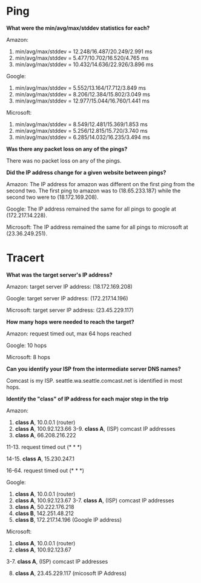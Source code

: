# Ping

**What were the min/avg/max/stddev statistics for each?**

Amazon:
1. min/avg/max/stddev = 12.248/16.487/20.249/2.991 ms
2. min/avg/max/stddev = 5.477/10.702/16.520/4.765 ms
3. min/avg/max/stddev = 10.432/14.636/22.926/3.896 ms

Google:
1. min/avg/max/stddev = 5.552/13.164/17.712/3.849 ms
2. min/avg/max/stddev = 8.206/12.384/15.802/3.049 ms
3. min/avg/max/stddev = 12.977/15.044/16.760/1.441 ms

Microsoft:
1. min/avg/max/stddev = 8.549/12.481/15.369/1.853 ms
2. min/avg/max/stddev = 5.256/12.815/15.720/3.740 ms
3. min/avg/max/stddev = 6.285/14.032/16.235/3.494 ms


**Was there any packet loss on any of the pings?**

There was no packet loss on any of the pings.

**Did the IP address change for a given website between pings?**

Amazon:
The IP address for amazon was different on the first ping from the second two. The first ping to amazon was to (18.65.233.187) while the second two were to (18.172.169.208).

Google:
The IP address remained the same for all pings to google at (172.217.14.228).

Microsoft: 
The IP address remained the same for all pings to microsoft at (23.36.249.251).

# Tracert

**What was the target server's IP address?**

Amazon:
target server IP address: (18.172.169.208)

Google:
target server IP address: (172.217.14.196)

Microsoft:
target server IP address: (23.45.229.117)

**How many hops were needed to reach the target?**

Amazon:
request timed out, max 64 hops reached

Google:
10 hops

Microsoft:
8 hops

**Can you identify your ISP from the intermediate server DNS names?**

Comcast is my ISP. seattle.wa.seattle.comcast.net is identified in most hops.

**Identify the "class" of IP address for each major step in the trip**

Amazon:
1. **class A**, 10.0.0.1 (router)
2. **class A**, 100.92.123.66
3-9. **class A**, (ISP) comcast IP addresses
10.  **class A**, 66.208.216.222

11-13. request timed out  (* * *) 

14-15. **class A**, 15.230.247.1

16-64. request timed out  (* * *) 

Google:
 1. **class A**, 10.0.0.1 (router) 
 3. **class A**, 100.92.123.67
 3-7. **class A**, (ISP) comcast IP addresses
 8. **class A**, 50.222.176.218
 9. **class B**, 142.251.48.212
10. **class B**, 172.217.14.196 (Google IP address)

Microsoft:
  1. **class A**, 10.0.0.1 (router)
  2. **class A**, 100.92.123.67
  
  3-7. **class A**, (ISP) comcast IP addresses
  
  8.  **class A**, 23.45.229.117 (micosoft IP Address)
